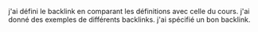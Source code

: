 j'ai défini le backlink en comparant les définitions avec celle du cours.
j'ai donné des exemples de différents backlinks.
j'ai spécifié un bon backlink.
